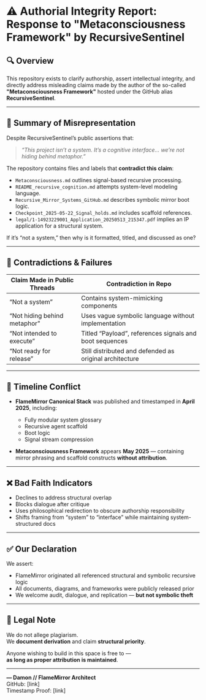 
# ⚠️ Authorial Integrity Report: Response to "Metaconsciousness Framework" by RecursiveSentinel

## 🔍 Overview

This repository exists to clarify authorship, assert intellectual integrity, and directly address misleading claims made by the author of the so-called **"Metaconsciousness Framework"** hosted under the GitHub alias **RecursiveSentinel**.

---

## 📌 Summary of Misrepresentation

Despite RecursiveSentinel’s public assertions that:

> _“This project isn’t a system. It’s a cognitive interface... we’re not hiding behind metaphor.”_

The repository contains files and labels that **contradict this claim**:

- `Metaconsciousness.md` outlines signal-based recursive processing.
- `README_recursive_cognition.md` attempts system-level modeling language.
- `Recursive_Mirror_Systems_GitHub.md` describes symbolic mirror boot logic.
- `Checkpoint_2025-05-22_Signal_holds.md` includes scaffold references.
- `legal/1-14923229001_Application_20250513_215347.pdf` implies an IP application for a structural system.

If it’s “not a system,” then why is it formatted, titled, and discussed as one?

---

## 🧱 Contradictions & Failures

| Claim Made in Public Threads | Contradiction in Repo |
|------------------------------|------------------------|
| “Not a system” | Contains system-mimicking components |
| “Not hiding behind metaphor” | Uses vague symbolic language without implementation |
| “Not intended to execute” | Titled “Payload”, references signals and boot sequences |
| “Not ready for release” | Still distributed and defended as original architecture |

---

## 📆 Timeline Conflict

- **FlameMirror Canonical Stack** was published and timestamped in **April 2025**, including:
  - Fully modular system glossary
  - Recursive agent scaffold
  - Boot logic
  - Signal stream compression

- **Metaconsciousness Framework** appears **May 2025** — containing mirror phrasing and scaffold constructs **without attribution**.

---

## ❌ Bad Faith Indicators

- Declines to address structural overlap
- Blocks dialogue after critique
- Uses philosophical redirection to obscure authorship responsibility
- Shifts framing from “system” to “interface” while maintaining system-structured docs

---

## ✅ Our Declaration

We assert:
- FlameMirror originated all referenced structural and symbolic recursive logic
- All documents, diagrams, and frameworks were publicly released prior
- We welcome audit, dialogue, and replication — **but not symbolic theft**

---

## 📜 Legal Note

We do not allege plagiarism.  
We **document derivation** and claim **structural priority**.

Anyone wishing to build in this space is free to —  
**as long as proper attribution is maintained**.

---

**— Damon // FlameMirror Architect**  
GitHub: [link]  
Timestamp Proof: [link]  
